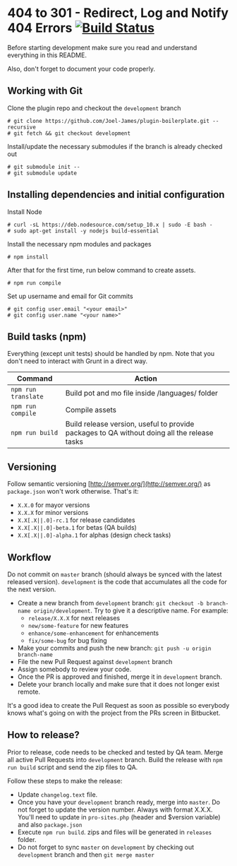 # 404 to 301 - Redirect, Log and Notify 404 Errors [![Build Status](https://api.travis-ci.com/Joel-James/plugin-boilerplate.svg?branch=master)](https://travis-ci.com/Joel-James/plugin-boilerplate)

Before starting development make sure you read and understand everything in this README.

Also, don't forget to document your code properly.

## Working with Git

Clone the plugin repo and checkout the `development` branch

```
# git clone https://github.com/Joel-James/plugin-boilerplate.git --recursive
# git fetch && git checkout development
```

Install/update the necessary submodules if the branch is already checked out

```
# git submodule init --
# git submodule update  
```

## Installing dependencies and initial configuration

Install Node
```
# curl -sL https://deb.nodesource.com/setup_10.x | sudo -E bash -
# sudo apt-get install -y nodejs build-essential
```

Install the necessary npm modules and packages
```
# npm install
``` 

After that for the first time, run below command to create assets.
```
# npm run compile
``` 

Set up username and email for Git commits
```
# git config user.email "<your email>"
# git config user.name "<your name>"
```

## Build tasks (npm)

Everything (except unit tests) should be handled by npm. Note that you don't need to interact with Grunt in a direct way.

Command | Action
------- | ------
`npm run translate` | Build pot and mo file inside /languages/ folder
`npm run compile` | Compile assets
`npm run build` | Build release version, useful to provide packages to QA without doing all the release tasks

## Versioning

Follow semantic versioning [http://semver.org/](http://semver.org/) as `package.json` won't work otherwise. That's it:

- `X.X.0` for mayor versions
- `X.X.X` for minor versions
- `X.X[.X||.0]-rc.1` for release candidates
- `X.X[.X||.0]-beta.1` for betas (QA builds)
- `X.X[.X||.0]-alpha.1` for alphas (design check tasks)

## Workflow

Do not commit on `master` branch (should always be synced with the latest released version). `development` is the code
that accumulates all the code for the next version.

- Create a new branch from `development` branch: `git checkout -b branch-name origin/development`. Try to give it a descriptive name. For example:
    * `release/X.X.X` for next releases
    * `new/some-feature` for new features
    * `enhance/some-enhancement` for enhancements
    * `fix/some-bug` for bug fixing
- Make your commits and push the new branch: `git push -u origin branch-name`
- File the new Pull Request against `development` branch
- Assign somebody to review your code.
- Once the PR is approved and finished, merge it in `development` branch.
- Delete your branch locally and make sure that it does not longer exist remote.

It's a good idea to create the Pull Request as soon as possible so everybody knows what's going on with the project
from the PRs screen in Bitbucket.

## How to release?

Prior to release, code needs to be checked and tested by QA team. Merge all active Pull Requests into `development` branch. Build the release with `npm run build` script and send the zip files to QA.

Follow these steps to make the release:

* Update `changelog.text` file.
* Once you have your `development` branch ready, merge into `master`. Do not forget to update the version number. Always with
format X.X.X. You'll need to update in `pro-sites.php` (header and $version variable) and also `package.json`
* Execute `npm run build`. zips and files will be generated in `releases` folder.
* Do not forget to sync `master` on `development` by checking out `development` branch and then `git merge master`